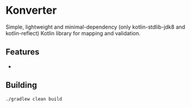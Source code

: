 # Konverter

Simple, lightweight and minimal-dependency (only kotlin-stdlib-jdk8 and kotlin-reflect) Kotlin library for mapping and validation.

## Features

* 

## Building

`./gradlew clean build`